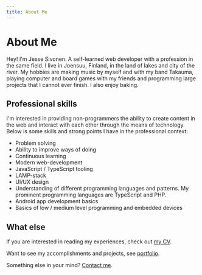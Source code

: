 ```yaml
---
title: About Me
---
```


# About Me

Hey! I'm Jesse Sivonen. A self-learned web developer with a profession in the
same field. I live in Joensuu, Finland, in the land of lakes and city of the
river. My hobbies are making music by myself and with my band Takauma, playing
computer and board games with my friends and programming large projects that I
cannot ever finish. I also enjoy baking.

## Professional skills

I'm interested in providing non-programmers the ability to create content in the
web and interact with each other through the means of technology. Below is some
skills and strong points I have in the professional context:

- Problem solving
- Ability to improve ways of doing
- Continuous learning
- Modern web-development
- JavaScript / TypeScript tooling
- LAMP-stack
- UI/UX design
- Understanding of different programming languages and patterns. My prominent
  programming languages are TypeScript and PHP.
- Android app development basics
- Basics of low / medium level programming and embedded devices

## What else

If you are interested in reading my experiences, check out [my CV](/cv).

Want to see my accomplishments and projects, see [portfolio](/portfolio).

Something else in your mind? [Contact me](/contact).
